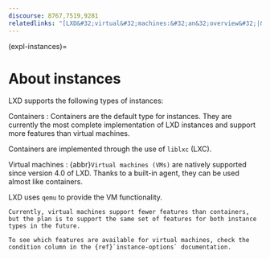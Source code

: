 ```yaml
---
discourse: 8767,7519,9281
relatedlinks: "[LXD&#32;virtual&#32;machines:&#32;an&32;overview&#32;|&#32;Ubuntu](https://ubuntu.com/blog/lxd-virtual-machines-an-overview)"
---
```


(expl-instances)=
# About instances

LXD supports the following types of instances:

Containers
: Containers are the default type for instances.
  They are currently the most complete implementation of LXD instances and support more features than virtual machines.

  Containers are implemented through the use of `liblxc` (LXC).

Virtual machines
: {abbr}`Virtual machines (VMs)` are natively supported since version 4.0 of LXD.
  Thanks to a built-in agent, they can be used almost like containers.

  LXD uses `qemu` to provide the VM functionality.

  ```{note}
  Currently, virtual machines support fewer features than containers, but the plan is to support the same set of features for both instance types in the future.

  To see which features are available for virtual machines, check the condition column in the {ref}`instance-options` documentation.
  ```
